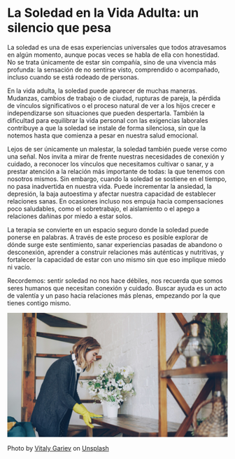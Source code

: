 ﻿

# ********La Soledad en la Vida Adulta: un silencio que pesa********




La soledad es una de esas experiencias universales que todos atravesamos en algún momento, aunque pocas veces se habla de ella con honestidad. No se trata únicamente de estar sin compañía, sino de una vivencia más profunda: la sensación de no sentirse visto, comprendido o acompañado, incluso cuando se está rodeado de personas.

En la vida adulta, la soledad puede aparecer de muchas maneras. Mudanzas, cambios de trabajo o de ciudad, rupturas de pareja, la pérdida de vínculos significativos o el proceso natural de ver a los hijos crecer e independizarse son situaciones que pueden despertarla. También la dificultad para equilibrar la vida personal con las exigencias laborales contribuye a que la soledad se instale de forma silenciosa, sin que la notemos hasta que comienza a pesar en nuestra salud emocional.

Lejos de ser únicamente un malestar, la soledad también puede verse como una señal. Nos invita a mirar de frente nuestras necesidades de conexión y cuidado, a reconocer los vínculos que necesitamos cultivar o sanar, y a prestar atención a la relación más importante de todas: la que tenemos con nosotros mismos. Sin embargo, cuando la soledad se sostiene en el tiempo, no pasa inadvertida en nuestra vida. Puede incrementar la ansiedad, la depresión, la baja autoestima y afectar nuestra capacidad de establecer relaciones sanas. En ocasiones incluso nos empuja hacia compensaciones poco saludables, como el sobretrabajo, el aislamiento o el apego a relaciones dañinas por miedo a estar solos.

La terapia se convierte en un espacio seguro donde la soledad puede ponerse en palabras. A través de este proceso es posible explorar de dónde surge este sentimiento, sanar experiencias pasadas de abandono o desconexión, aprender a construir relaciones más auténticas y nutritivas, y fortalecer la capacidad de estar con uno mismo sin que eso implique miedo ni vacío.

Recordemos: sentir soledad no nos hace débiles, nos recuerda que somos seres humanos que necesitan conexión y cuidado. Buscar ayuda es un acto de valentía y un paso hacia relaciones más plenas, empezando por la que tienes contigo mismo.

![TerapiaConMontse](/images/6.jpg)

Photo by [Vitaly Gariev](https://unsplash.com/@silverkblack?utm_content=creditCopyText&utm_medium=referral&utm_source=unsplash) on [Unsplash](https://unsplash.com/photos/man-writing-at-desk-with-laptop-looking-stressed-IudlW-na8zM?utm_content=creditCopyText&utm_medium=referral&utm_source=unsplash)

